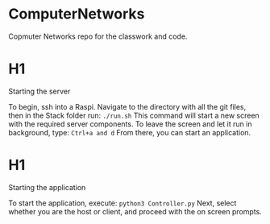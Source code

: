 # ComputerNetworks

Copmuter Networks repo for the classwork and code.

# H1
Starting the server

To begin, ssh into a Raspi. Navigate to the directory with all the git files, then in the Stack folder run:
`./run.sh`
This command will start a new screen with the required server components. To leave the screen and let it run in background, type:
`Ctrl+a and d`
From there, you can start an application.

# H1
Starting the application

To start the application, execute:
`python3 Controller.py`
Next, select whether you are the host or client, and proceed with the on screen prompts.
